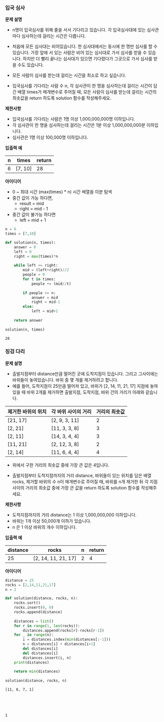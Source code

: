 ### 입국 심사

**문제 설명**
- n명이 입국심사를 위해 줄을 서서 기다리고 있습니다. 각 입국심사대에 있는 심사관마다 심사하는데 걸리는 시간은 다릅니다.

- 처음에 모든 심사대는 비어있습니다. 한 심사대에서는 동시에 한 명만 심사를 할 수 있습니다. 가장 앞에 서 있는 사람은 비어 있는 심사대로 가서 심사를 받을 수 있습니다. 하지만 더 빨리 끝나는 심사대가 있으면 기다렸다가 그곳으로 가서 심사를 받을 수도 있습니다.

- 모든 사람이 심사를 받는데 걸리는 시간을 최소로 하고 싶습니다.

- 입국심사를 기다리는 사람 수 n, 각 심사관이 한 명을 심사하는데 걸리는 시간이 담긴 배열 times가 매개변수로 주어질 때, 모든 사람이 심사를 받는데 걸리는 시간의 최솟값을 return 하도록 solution 함수를 작성해주세요.

**제한사항**
- 입국심사를 기다리는 사람은 1명 이상 1,000,000,000명 이하입니다.
- 각 심사관이 한 명을 심사하는데 걸리는 시간은 1분 이상 1,000,000,000분 이하입니다.
- 심사관은 1명 이상 100,000명 이하입니다.

**입출력 예**

|n|times|return|
|---|---|---|
|6|[7, 10]|28|

**아이디어**
- 0 ~ 최대 시간 (max(times) * n) 시간 배열을 이분 탐색
- 중간 값이 가능 하다면, 
    - result = mid
    - right = mid - 1
- 중간 값이 불가능 하다면
    - left = mid + 1


```python
n = 6
times = [7,10]

def solution(n, times):
    answer = 0
    left = 0
    right = max(times)*n
    
    while left <= right:
        mid = (left+right)//2
        people = 0
        for t in times:
            people += (mid//t)
        
        if people >= n:
            answer = mid
            right = mid-1
        else:
            left = mid+1
    
    return answer
    
solution(n, times)
```

    28


### 징검 다리

**문제 설명**
- 출발지점부터 distance만큼 떨어진 곳에 도착지점이 있습니다. 그리고 그사이에는 바위들이 놓여있습니다. 바위 중 몇 개를 제거하려고 합니다.
- 예를 들어, 도착지점이 25만큼 떨어져 있고, 바위가 [2, 14, 11, 21, 17] 지점에 놓여있을 때 바위 2개를 제거하면 출발지점, 도착지점, 바위 간의 거리가 아래와 같습니다.

|제거한 바위의 위치|각 바위 사이의 거리|거리의 최솟값|
|---|---|---|
|[21, 17]|[2, 9, 3, 11]|2|
|[2, 21]|[11, 3, 3, 8]|3|
|[2, 11]|[14, 3, 4, 4]|3|
|[11, 21]|[2, 12, 3, 8]|2|
|[2, 14]|[11, 6, 4, 4]|4|

- 위에서 구한 거리의 최솟값 중에 가장 큰 값은 4입니다.

- 출발지점부터 도착지점까지의 거리 distance, 바위들이 있는 위치를 담은 배열 rocks, 제거할 바위의 수 n이 매개변수로 주어질 때, 바위를 n개 제거한 뒤 각 지점 사이의 거리의 최솟값 중에 가장 큰 값을 return 하도록 solution 함수를 작성해주세요.

**제한사항**
- 도착지점까지의 거리 distance는 1 이상 1,000,000,000 이하입니다.
- 바위는 1개 이상 50,000개 이하가 있습니다.
- n 은 1 이상 바위의 개수 이하입니다.

**입출력 예**

|distance|rocks|n|return|
|---|---|---|---|
|25|[2, 14, 11, 21, 17]|2|4|

**아이디어**



```python
distance = 25
rocks = [2,14,11,21,17]
n = 2

def solution(distance, rocks, n):
    rocks.sort()
    rocks.insert(0, 0)
    rocks.append(distance)
    
    distances = list()
    for r in range(1, len(rocks)):
        distances.append(rocks[r]-rocks[r-1])
    for _ in range(n):
        i = distances.index(min(distances[:-1]))
        n = distances[i] + distances[i+1]
        del distances[i]
        del distances[i]
        distances.insert(i, n)
    print(distances)
        
    return min(distances)
    
solution(distance, rocks, n)
```

    [11, 6, 7, 1]





    1


